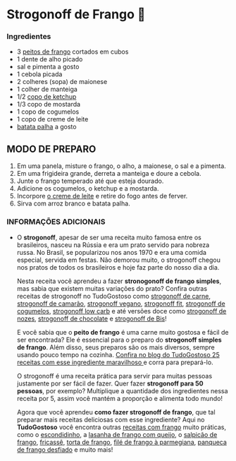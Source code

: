 # Strogonoff de Frango :chicken:

### Ingredientes 

- 3 [peitos de frango](https://www.tudogostoso.com.br/receita/10254-fricasse-de-frango.html) cortados em cubos
- 1 dente de alho picado
- sal e pimenta a gosto
- 1 cebola picada
- 2 colheres (sopa) de maionese
- 1 colher de manteiga
- 1/2 [copo de ketchup](https://blog.tudogostoso.com.br/cardapios/ketchup-caseiro/)
- 1/3 copo de mostarda
- 1 copo de cogumelos
- 1 copo de creme de leite
- [batata palha](https://blog.tudogostoso.com.br/cardapios/receitas-faceis/receitas-com-batata-palha/) a gosto

## MODO DE PREPARO

1. Em uma panela, misture o frango, o alho, a maionese, o sal e a pimenta.
2. Em uma frigideira grande, derreta a manteiga e doure a cebola.
3. Junte o frango temperado até que esteja dourado.
4. Adicione os cogumelos, o ketchup e a mostarda.
5. Incorpore [o creme de leite](https://blog.tudogostoso.com.br/dicas-de-cozinha/creme-de-leite-fresco-caseiro-de-caixinha-e-mais/) e retire do fogo antes de ferver.
6. Sirva com arroz branco e batata palha.

### INFORMAÇÕES ADICIONAIS

- O **strogonoff**, apesar de ser uma receita muito famosa entre os brasileiros, nasceu na Rússia e era um prato servido para nobreza russa. No Brasil, se popularizou nos anos 1970 e era uma comida especial, servida em festas. Não demorou muito, o strogonoff chegou nos pratos de todos os brasileiros e hoje faz parte do nosso dia a dia. 

  Nesta receita você aprendeu a fazer **stronogonoff de frango simples**, mas sabia que existem muitas variações do prato? Confira outras receitas de strogonoff no TudoGostoso como [strogonoff de carne](https://www.tudogostoso.com.br/receita/1408-strogonoff-de-carne.html), [strogonoff de camarão](https://www.tudogostoso.com.br/receita/1971-estrogonofe-de-camarao.html), [strogonoff vegano](https://www.tudogostoso.com.br/receita/188417-strogonoff-vegano-de-grao-de-bico-e-palmito.html), [strogonoff fit](https://www.tudogostoso.com.br/receita/301063-strogonoff-fit-com-batata-doce.html), [strogonoff de cogumelos](https://www.tudogostoso.com.br/receita/142743-estrogonofe-de-cogumelos-vegetariano.html), [strogonoff low carb](https://www.tudogostoso.com.br/receita/192192-strogonoff-lowcarb.html) e até versões doce como [strogonoff de nozes](https://www.tudogostoso.com.br/receita/214-estrogonofe-de-nozes.html), [strogonoff de chocolate](https://www.tudogostoso.com.br/receita/70857-estrogonofe-de-chocolate.html) e [strogonoff de Bis](https://www.tudogostoso.com.br/receita/140171-estrogonofe-de-bis.html)!

  E você sabia que o **peito de frango** é uma carne muito gostosa e fácil de ser encontrada? Ele é essencial para o preparo do **strogonoff simples de frango**. Além disso, seus preparos são os mais diversos, sempre usando pouco tempo na cozinha. [Confira no blog do TudoGostoso 25 receitas com esse ingrediente maravilhoso ](https://blog.tudogostoso.com.br/cardapios/receitas-salgadas/peito-de-frango/)e corra para prepará-lo. 

  O strogonoff é uma receita prática para servir para muitas pessoas justamente por ser fácil de fazer. Quer fazer **strogonoff para 50 pessoas**, por exemplo? Multiplique a quantidade dos ingredientes nessa receita por 5, assim você mantém a proporção e alimenta todo mundo!

  Agora que você aprendeu **como fazer strogonoff de frango**, que tal preparar mais receitas deliciosas com esse ingrediente? Aqui no **TudoGostoso** você encontra outras [receitas com frango](https://www.tudogostoso.com.br/categorias/1010-frango-galinha) muito práticas, como o [escondidinho](https://www.tudogostoso.com.br/receita/60774-escondidinho-de-frango-com-mandioquinha-salsa.html), a [lasanha de frango com queijo](https://www.tudogostoso.com.br/receita/11217-lasanha-de-frango-com-queijo.html), o [salpicão de frango](https://www.tudogostoso.com.br/receita/2097-salpicao-de-frango.html), [fricassê,](https://www.tudogostoso.com.br/receita/10254-fricasse-de-frango.html) [torta de frango](https://www.tudogostoso.com.br/receita/1282-torta-de-frango.html), [filé de frango à parmegiana](https://www.tudogostoso.com.br/receita/31016-file-de-frango-a-parmegiana.html), [panqueca de frango desfiado](https://www.tudogostoso.com.br/receita/13925-panqueca-de-frango-desfiado.html) e muito mais!
